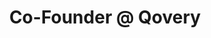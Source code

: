 ---
draft: false
name: "Morgan Perry"
title: "Co-Founder @ Qovery"
socialUrl: "https://twitter.com/MorganPerry_"
companyUrl: "https://www.qovery.com/"
quote: "Probably the best community I've ever been in."
avatar: {
    src: "https://pbs.twimg.com/profile_images/1501667813899001858/dHhjpTKO_400x400.jpg",
    alt: "Morgan"
}
publishDate: "2022-11-09 15:39"
---